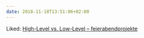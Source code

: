 ```yaml
---
date: 2018-11-18T13:51:06+02:00
---
```


Liked: [High-Level vs. Low-Level – feierabendprojekte](https://feierabendprojekte.wordpress.com/2018/10/27/high-level-vs-low-level/)
